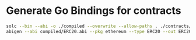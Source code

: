 # Generate Go Bindings for contracts

```sh
solc --bin --abi -o ./compiled --overwrite --allow-paths . ./contracts/token/ERC20/ERC20.sol
abigen --abi compiled/ERC20.abi --pkg ethereum --type ERC20 --out ERC20.go --bin compiled/ERC20.bin
```
